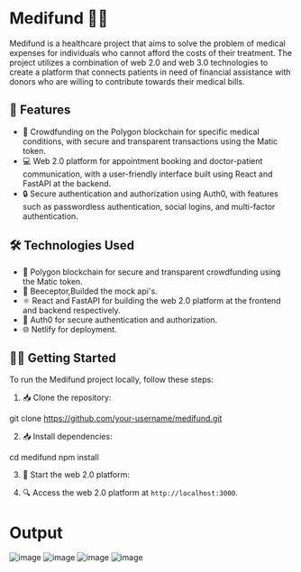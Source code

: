 # Medifund 💊💸

Medifund is a healthcare project that aims to solve the problem of medical expenses for individuals who cannot afford the costs of their treatment. The project utilizes a combination of web 2.0 and web 3.0 technologies to create a platform that connects patients in need of financial assistance with donors who are willing to contribute towards their medical bills.

## 🚀 Features

- 🌟 Crowdfunding on the Polygon blockchain for specific medical conditions, with secure and transparent transactions using the Matic token.
- 💻 Web 2.0 platform for appointment booking and doctor-patient communication, with a user-friendly interface built using React and FastAPI at the backend.
- 🔒 Secure authentication and authorization using Auth0, with features such as passwordless authentication, social logins, and multi-factor authentication.

## 🛠️ Technologies Used

- 🔗 Polygon blockchain for secure and transparent crowdfunding using the Matic token.
- 🚀 Beeceptor,Builded  the mock api's.
- ⚛️ React and FastAPI for building the web 2.0 platform at the frontend and backend respectively.
- 🔑 Auth0 for secure authentication and authorization.
- 🌐 Netlify for deployment.

## 🏃‍♀️ Getting Started

To run the Medifund project locally, follow these steps:

1. 📥 Clone the repository:

git clone https://github.com/your-username/medifund.git


2. 📥 Install dependencies:

cd medifund
npm install


3. 🚀 Start the web 2.0 platform:


4. 🔍 Access the web 2.0 platform at `http://localhost:3000`.





# Output

![image](https://user-images.githubusercontent.com/70086773/226077988-d23192ac-996a-4c7e-b7f8-5146d43a2891.png)
![image](https://user-images.githubusercontent.com/70086773/226078000-d0697467-fc5a-45f0-a118-f5653548416d.png)
![image](https://user-images.githubusercontent.com/70086773/226078004-7b7f89cd-02cd-48f4-acb3-92ca2de5cb5c.png)
![image](https://user-images.githubusercontent.com/70086773/226078022-c048f854-c6fd-4a6b-82f3-3435e277e251.png)







